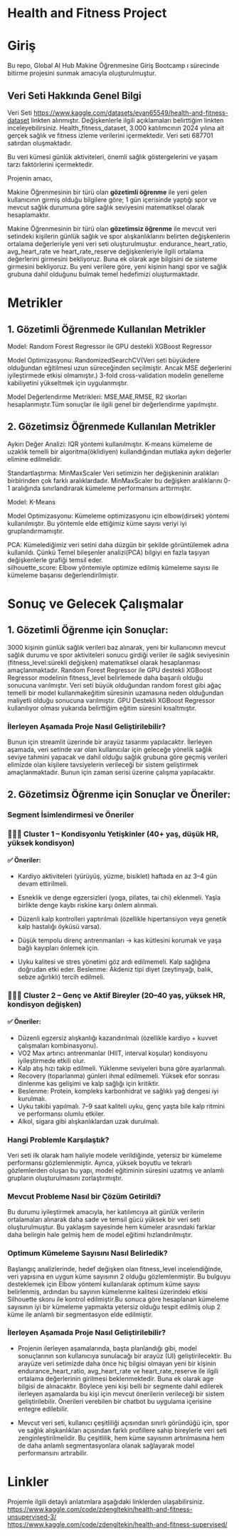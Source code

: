 # Health and Fitness Project
# Giriş

Bu repo, Global AI Hub  Makine Öğrenmesine Giriş Bootcamp ı  sürecinde bitirme projesini sunmak amacıyla  oluşturulmuştur.

## Veri Seti Hakkında Genel Bilgi

Veri Seti https://www.kaggle.com/datasets/evan65549/health-and-fitness-dataset linkten alınmıştır. Değişkenlerle ilgili açıklamaları belirttiğim linkten inceleyebilirsiniz. Health_fitness_dataset, 3.000 katılımcının 2024 yılına ait gerçek sağlık ve fitness izleme verilerini içermektedir. Veri seti 687701 satırdan oluşmaktadır.  

Bu veri kümesi günlük aktiviteleri, önemli sağlık göstergelerini ve yaşam tarzı faktörlerini içermektedir.  

Projenin amacı, 

Makine Öğrenmesinin bir türü olan **gözetimli öğrenme** ile  yeni gelen kullanıcının girmiş olduğu bilgilere göre; 1 gün içerisinde yaptığı spor ve mevcut sağlık durumuna göre sağlık seviyesini matematiksel olarak  hesaplamaktır. 

Makine Öğrenmesinin bir türü olan **gözetimsiz öğrenme**  ile mevcut veri setindeki kişilerin günlük sağlık ve spor alışkanlıklarını belirten değişkenlerin ortalama değerleriyle yeni veri seti oluşturulmuştur. endurance_heart_ratio, avg_heart_rate ve heart_rate_reserve değişkenleriyle ilgili ortalama değerlerini girmesini bekliyoruz. Buna ek olarak age bilgisini de sisteme girmesini bekliyoruz. Bu yeni verilere göre, yeni kişinin hangi spor ve sağlık grubuna dahil olduğunu bulmak temel hedefimizi oluşturmaktadır.


# Metrikler

## 1. Gözetimli Öğrenmede Kullanılan Metrikler  

   Model: Random Forest Regressor ile GPU destekli XGBoost Regressor  
   
   Model Optimizasyonu: RandomizedSearchCV(Veri seti büyükdere olduğundan eğitilmesi uzun süreceğinden seçilmiştir. Ancak MSE değerlerini iyileştirmede etkisi olmamıştır.) 3-fold cross-validation modelin genelleme kabiliyetini yükseltmek için uygulanmıştır.  
   
   Model Değerlendirme Metrikleri: MSE,MAE,RMSE, R2 skorları hesaplanmıştır.Tüm sonuçlar ile ilgili genel bir değerlendirme yapılmıştır.  
   
## 2. Gözetimsiz Öğrenmede Kullanılan Metrikler  

   Aykırı Değer Analizi: IQR yöntemi kullanılmıştır. K-means kümeleme de uzaklık temelli bir algoritma(öklidiyen) kullandığından mutlaka aykırı değerler elimine edilmelidir. 
   
   Standartlaştırma: MinMaxScaler Veri setimizin her değişkeninin aralıkları birbirinden çok farklı aralıklardadır.  MinMaxScaler bu değişken aralıklarını 0-1 aralığında  sınırlandırarak kümeleme performansını arttırmıştır. 
   
   Model: K-Means
   
   Model Optimizasyonu: Kümeleme optimizasyonu için elbow(dirsek) yöntemi kullanılmıştır. Bu yöntemle elde ettiğimiz küme sayısı veriyi iyi gruplandırmamıştır.
   
   PCA: Kümelediğimiz veri setini daha düzgün bir şekilde görüntülemek adına kullanıldı. Çünkü Temel bileşenler analizi(PCA) bilgiyi en fazla taşıyan değişkenlerle grafiği temsil eder.    
   silhouette_score: Elbow yöntemiyle  optimize edilmiş kümeleme sayısı ile kümeleme başarısı değerlendirilmiştir.  

# Sonuç ve Gelecek Çalışmalar  

## 1. Gözetimli Öğrenme için Sonuçlar:  

3000 kişinin günlük sağlık verileri baz alınarak, yeni bir kullanıcının mevcut sağlık durumu ve spor aktiviteleri sonucu girdiği veriler ile  sağlık seviyesinin (fitness_level:sürekli değişken) matematiksel olarak hesaplanması amaçlanmaktadır. Random Forest Regressor ile GPU destekli XGBoost Regressor modelinin fitness_level belirlemede daha başarılı olduğu sonucuna varılmıştır. Veri seti büyük olduğundan random forest gibi ağaç temelli  bir model kullanmakeğitim süresinin uzamasına neden olduğundan maliyetli olduğu sonucuna varılmıştır. GPU Destekli XGBoost Regressor kullanılıyor olması yukarıda belirttiğim eğitim süresini kısaltmıştır.

### İlerleyen Aşamada Proje Nasıl Geliştirilebilir?

Bunun için streamlit üzerinde bir arayüz tasarımı yapılacaktır.
İlerleyen aşamada, veri setinde var olan kullanıcılar için geleceğe yönelik sağlık seviye tahmini yapacak ve dahil olduğu sağlık grubuna göre geçmiş verileri elimizde olan kişilere tavsiyelerin verileceği bir sistem geliştirmek amaçlanmaktadır. Bunun için zaman serisi üzerine çalışma yapılacaktır.

## 2. Gözetimsiz Öğrenme için Sonuçlar ve Öneriler:  

### Segment İsimlendirmesi ve Öneriler

### 🧘‍♂️💓 Cluster 1 – Kondisyonlu Yetişkinler (40+ yaş, düşük HR, yüksek kondisyon)

#### ✅ Öneriler:

* Kardiyo aktiviteleri (yürüyüş, yüzme, bisiklet) haftada en az 3–4 gün devam ettirilmeli.
  
* Esneklik ve denge egzersizleri (yoga, pilates, tai chi) eklenmeli. Yaşla birlikte denge kaybı riskine karşı önlem alınmalı.

* Düzenli kalp kontrolleri yaptırılmalı (özellikle hipertansiyon veya genetik kalp hastalığı öyküsü varsa).

* Düşük tempolu direnç antrenmanları → kas kütlesini korumak ve yaşa bağlı kayıpları önlemek için.
* Uyku kalitesi ve stres yönetimi göz ardı edilmemeli. Kalp sağlığına doğrudan etki eder.
Beslenme: Akdeniz tipi diyet (zeytinyağı, balık, sebze ağırlıklı) tercih edilmeli.


### 🏃‍♀️🔥 Cluster 2 – Genç ve Aktif Bireyler (20–40 yaş, yüksek HR, kondisyon değişken)

#### ✅ Öneriler:

* Düzenli egzersiz alışkanlığı kazandırılmalı (özellikle kardiyo + kuvvet çalışmaları kombinasyonu).
* VO2 Max artırıcı antrenmanlar (HIIT, interval koşular) kondisyonu iyileştirmede etkili olur.
* Kalp atış hızı takip edilmeli. Yüklenme seviyeleri buna göre ayarlanmalı.
* Recovery (toparlanma) günleri ihmal edilmemeli. Yüksek efor sonrası dinlenme kas gelişimi ve kalp sağlığı için kritiktir.
* Beslenme: Protein, kompleks karbonhidrat ve sağlıklı yağ dengesi iyi kurulmalı.
* Uyku takibi yapılmalı. 7–9 saat kaliteli uyku, genç yaşta bile kalp ritmini ve performansı olumlu etkiler.
* Alkol, sigara gibi alışkanlıklardan uzak durulmalı.

### Hangi Problemle Karşılaştık?

Veri seti ilk olarak ham haliyle modele verildiğinde, yetersiz bir kümeleme performansı gözlemlenmiştir. Ayrıca, yüksek boyutlu ve tekrarlı gözlemlerden oluşan bu yapı, model eğitiminin süresini uzatmış ve anlamlı grupların oluşturulmasını zorlaştırmıştır.

### Mevcut Probleme Nasıl bir Çözüm Getirildi?

Bu durumu iyileştirmek amacıyla, her katılımcıya ait günlük verilerin ortalamaları alınarak daha sade ve temsil gücü yüksek bir veri seti oluşturulmuştur. Bu yaklaşım sayesinde hem kümeler arasındaki farklar daha belirgin hale gelmiş hem de model eğitimi hızlandırılmıştır.

### Optimum Kümeleme Sayısını Nasıl Belirledik? 

Başlangıç analizlerinde, hedef değişken olan fitness_level incelendiğinde, veri yapısına en uygun küme sayısının 2 olduğu gözlemlenmiştir. Bu bulguyu desteklemek için Elbow yöntemi kullanılarak optimum küme sayısı belirlenmiş, ardından bu sayının kümelenme kalitesi üzerindeki etkisi Silhouette skoru ile kontrol edilmiştir.Bu sonuca göre hesaplanan kümeleme sayısının iyi bir kümeleme yapmakta yetersiz olduğu tespit edilmiş olup  2 küme ile anlamlı bir segmentasyon elde edilmiştir.

### İlerleyen Aşamada Proje Nasıl Geliştirilebilir?

* Projenin ilerleyen aşamalarında, başta planlandığı gibi, model sonuçlarının son kullanıcıya sunulacağı bir arayüz (UI) geliştirilecektir. Bu arayüze veri setimizde daha önce hiç bilgisi olmayan yeni bir  kişinin endurance_heart_ratio, avg_heart_rate ve heart_rate_reserve ile ilgili ortalama değerlerinin girilmesi beklenmektedir. Buna ek olarak age bilgisi de alınacaktır. Böylece yeni kişi belli bir segmente dahil edilerek ilerleyen aşamalarda bu kişi için mevcut önerilerin verileceği bir sistem geliştirilebilir. Önerileri verebilen bir chatbot bu uygulama içerisine entegre edilebilir. 

* Mevcut veri seti, kullanıcı çeşitliliği açısından sınırlı göründüğü için, spor ve sağlık alışkanlıkları açısından farklı profillere sahip bireylerle veri seti zenginleştirilmelidir. Bu çeşitlilik, hem küme sayısının artırılmasına hem de daha anlamlı segmentasyonlara olanak sağlayarak model performansını artırabilir.


# Linkler  

Projemle ilgili detaylı anlatımlara aşağıdaki linklerden ulaşabilirsiniz.  
https://www.kaggle.com/code/zdengltekin/health-and-fitness-unsupervised-3/  
https://www.kaggle.com/code/zdengltekin/health-and-fitness-supervised/  

